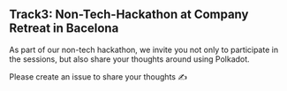 ## Track3: Non-Tech-Hackathon at Company Retreat in Bacelona
As part of our non-tech hackathon, we invite you not only to participate in the sessions, but also share your thoughts around using Polkadot.

Please create an issue to share your thoughts ✍️

